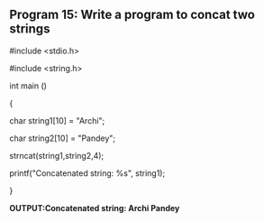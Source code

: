 ## Program 15: Write a program to concat two strings

#include <stdio.h>

#include <string.h>

int main () 

{

  char string1[10] = "Archi";
     
  char string2[10] = "Pandey";
     
  strncat(string1,string2,4);
     
  printf("Concatenated string: %s", string1);

     
}

**OUTPUT:Concatenated string: Archi Pandey**
